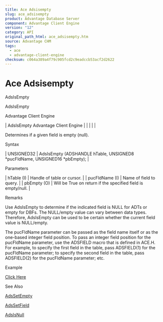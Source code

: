 ```yaml
---
title: Ace Adsisempty
slug: ace_adsisempty
product: Advantage Database Server
component: Advantage Client Engine
version: "12"
category: API
original_path_html: ace_adsisempty.htm
source: Advantage CHM
tags:
  - ace
  - advantage-client-engine
checksum: c064a389a4f79c905fcd2c9eadccb53acf2d2622
---
```


# Ace Adsisempty

AdsIsEmpty

AdsIsEmpty

Advantage Client Engine

| AdsIsEmpty  Advantage Client Engine |  |  |  |  |

Determines if a given field is empty (null).

Syntax

| UNSIGNED32 | AdsIsEmpty (ADSHANDLE hTable,  UNSIGNED8 \*pucFldName,  UNSIGNED16 \*pbEmpty); |

Parameters

| hTable (I) | Handle of table or cursor. |
| pucFldName (I) | Name of field to query. |
| pbEmpty (O) | Will be True on return if the specified field is empty/null. |

Remarks

Use AdsIsEmpty to determine if the indicated field is NULL for ADTs or empty for DBFs. The NULL/empty value can vary between data types. Therefore, AdsIsEmpty can be used to be certain whether the current field value is NULL/empty.

The pucFldName parameter can be passed as the field name itself or as the one-based integer field position. To pass an integer field position for the pucFldName parameter, use the ADSFIELD macro that is defined in ACE.H. For example, to specify the first field in the table, pass ADSFIELD(1) for the pucFldName parameter; to specify the second field in the table, pass ADSFIELD(2) for the pucFldName parameter; etc.

Example

[Click Here](ace_examples.md#adsisemptyexample)

See Also

[AdsSetEmpty](ace_adssetempty.md)

[AdsSetField](ace_adssetfield.md)

[AdsIsNull](ace_adsisnull.md)
